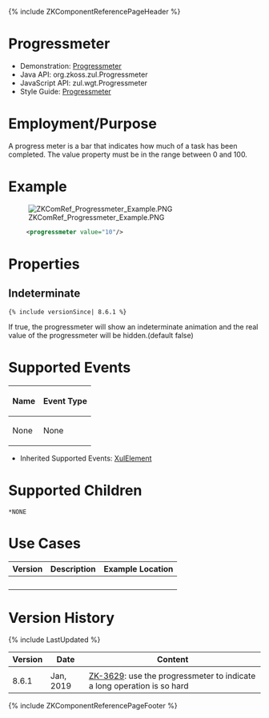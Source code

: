 {% include ZKComponentReferencePageHeader %}

# Progressmeter

- Demonstration:
  [Progressmeter](http://www.zkoss.org/zkdemo/effects/upload_effect)
- Java API: <javadoc>org.zkoss.zul.Progressmeter</javadoc>
- JavaScript API:
  <javadoc directory="jsdoc">zul.wgt.Progressmeter</javadoc>
- Style Guide: [
  Progressmeter](ZK_Style_Guide/XUL_Component_Specification/Progressmeter)

# Employment/Purpose

A progress meter is a bar that indicates how much of a task has been
completed. The value property must be in the range between 0 and 100.

# Example

<figure>
<img src="ZKComRef_Progressmeter_Example.PNG"
title="ZKComRef_Progressmeter_Example.PNG" />
<figcaption>ZKComRef_Progressmeter_Example.PNG</figcaption>
</figure>

``` xml
     <progressmeter value="10"/>
```

# Properties

## Indeterminate

`{% include versionSince| 8.6.1 %}`

If true, the progressmeter will show an indeterminate animation and the
real value of the progressmeter will be hidden.(default false)

# Supported Events

<table>
<thead>
<tr class="header">
<th><center>
<p>Name</p>
</center></th>
<th><center>
<p>Event Type</p>
</center></th>
</tr>
</thead>
<tbody>
<tr class="odd">
<td><p>None</p></td>
<td><p>None</p></td>
</tr>
</tbody>
</table>

- Inherited Supported Events: [
  XulElement](ZK_Component_Reference/Base_Components/XulElement#Supported_Events)

# Supported Children

`*NONE`

# Use Cases

| Version | Description | Example Location |
|---------|-------------|------------------|
|         |             |                  |

# Version History

{% include LastUpdated %}

| Version | Date      | Content                                                                                                            |
|---------|-----------|--------------------------------------------------------------------------------------------------------------------|
|         |           |                                                                                                                    |
| 8.6.1   | Jan, 2019 | [ZK-3629](https://tracker.zkoss.org/browse/ZK-3629): use the progressmeter to indicate a long operation is so hard |

{% include ZKComponentReferencePageFooter %}
